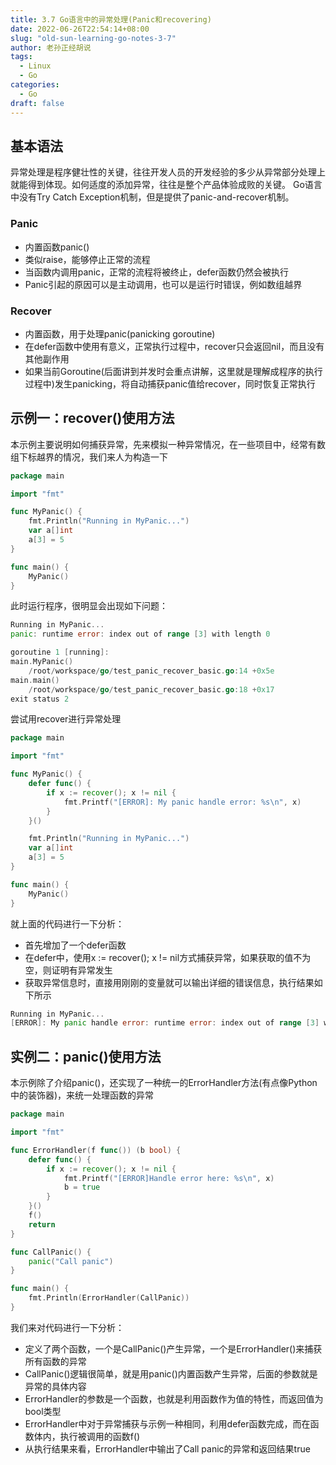 ```yaml
---
title: 3.7 Go语言中的异常处理(Panic和recovering)
date: 2022-06-26T22:54:14+08:00
slug: "old-sun-learning-go-notes-3-7"
author: 老孙正经胡说
tags:
  - Linux
  - Go
categories:
  - Go
draft: false
---
```


## 基本语法

异常处理是程序健壮性的关键，往往开发人员的开发经验的多少从异常部分处理上就能得到体现。如何适度的添加异常，往往是整个产品体验成败的关键。
Go语言中没有Try Catch Exception机制，但是提供了panic-and-recover机制。

### Panic

- 内置函数panic()
- 类似raise，能够停止正常的流程
- 当函数内调用panic，正常的流程将被终止，defer函数仍然会被执行
- Panic引起的原因可以是主动调用，也可以是运行时错误，例如数组越界

### Recover

- 内置函数，用于处理panic(panicking goroutine)
- 在defer函数中使用有意义，正常执行过程中，recover只会返回nil，而且没有其他副作用
- 如果当前Goroutine(后面讲到并发时会重点讲解，这里就是理解成程序的执行过程中)发生panicking，将自动捕获panic值给recover，同时恢复正常执行

## 示例一：recover()使用方法

本示例主要说明如何捕获异常，先来模拟一种异常情况，在一些项目中，经常有数组下标越界的情况，我们来人为构造一下

```go
package main

import "fmt"

func MyPanic() {
    fmt.Println("Running in MyPanic...")
    var a[]int
    a[3] = 5
}

func main() {
    MyPanic()
}
```

此时运行程序，很明显会出现如下问题：

```go
Running in MyPanic...
panic: runtime error: index out of range [3] with length 0

goroutine 1 [running]:
main.MyPanic()
	/root/workspace/go/test_panic_recover_basic.go:14 +0x5e
main.main()
	/root/workspace/go/test_panic_recover_basic.go:18 +0x17
exit status 2
```

尝试用recover进行异常处理

```go
package main

import "fmt"

func MyPanic() {
    defer func() {
        if x := recover(); x != nil {
            fmt.Printf("[ERROR]: My panic handle error: %s\n", x)
        }
    }()

    fmt.Println("Running in MyPanic...")
    var a[]int
    a[3] = 5
}

func main() {
    MyPanic()
}
```

就上面的代码进行一下分析：

- 首先增加了一个defer函数
- 在defer中，使用x := recover(); x != nil方式捕获异常，如果获取的值不为空，则证明有异常发生
- 获取异常信息时，直接用刚刚的变量就可以输出详细的错误信息，执行结果如下所示

```go
Running in MyPanic...
[ERROR]: My panic handle error: runtime error: index out of range [3] with length 0
```

## 实例二：panic()使用方法

本示例除了介绍panic()，还实现了一种统一的ErrorHandler方法(有点像Python中的装饰器)，来统一处理函数的异常

```go
package main

import "fmt"

func ErrorHandler(f func()) (b bool) {
    defer func() {
        if x := recover(); x != nil {
            fmt.Printf("[ERROR]Handle error here: %s\n", x)
            b = true
        }
    }()
    f()
    return
}

func CallPanic() {
    panic("Call panic")
}

func main() {
    fmt.Println(ErrorHandler(CallPanic))
}
```

我们来对代码进行一下分析：

- 定义了两个函数，一个是CallPanic()产生异常，一个是ErrorHandler()来捕获所有函数的异常
- CallPanic()逻辑很简单，就是用panic()内置函数产生异常，后面的参数就是异常的具体内容
- ErrorHandler的参数是一个函数，也就是利用函数作为值的特性，而返回值为bool类型
- ErrorHandler中对于异常捕获与示例一种相同，利用defer函数完成，而在函数体内，执行被调用的函数f()
- 从执行结果来看，ErrorHandler中输出了Call panic的异常和返回结果true